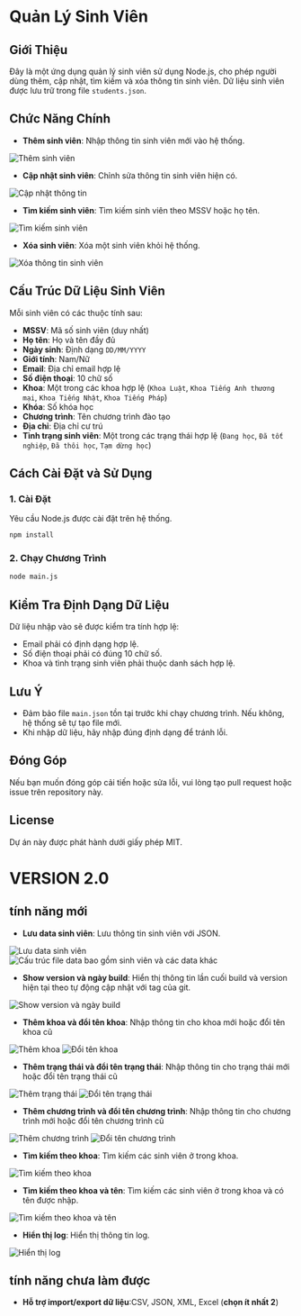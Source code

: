 # Quản Lý Sinh Viên

## Giới Thiệu
Đây là một ứng dụng quản lý sinh viên sử dụng Node.js, cho phép người dùng thêm, cập nhật, tìm kiếm và xóa thông tin sinh viên. Dữ liệu sinh viên được lưu trữ trong file `students.json`.

## Chức Năng Chính
- **Thêm sinh viên**: Nhập thông tin sinh viên mới vào hệ thống.
  
![Thêm sinh viên](https://github.com/LeMinhNhat22CLC02/QLSV/blob/main/screenshots/Nh%E1%BA%ADp%20th%C3%B4ng%20tin%20sinh%20vi%C3%AAn.png)

- **Cập nhật sinh viên**: Chỉnh sửa thông tin sinh viên hiện có.

![Cập nhật thông tin](https://github.com/LeMinhNhat22CLC02/QLSV/blob/main/screenshots/C%E1%BA%ADp%20nh%E1%BA%ADt%20th%C3%B4ng%20tin.png)

- **Tìm kiếm sinh viên**: Tìm kiếm sinh viên theo MSSV hoặc họ tên.

![Tìm kiếm sinh viên](https://github.com/LeMinhNhat22CLC02/QLSV/blob/main/screenshots/T%C3%ACm%20ki%E1%BA%BFm%20sinh%20vi%C3%AAn.png)

- **Xóa sinh viên**: Xóa một sinh viên khỏi hệ thống.

![Xóa thông tin sinh viên](https://github.com/LeMinhNhat22CLC02/QLSV/blob/main/screenshots/X%C3%B3a%20th%C3%B4ng%20tin%20sinh%20vi%C3%AAn.png)

## Cấu Trúc Dữ Liệu Sinh Viên
Mỗi sinh viên có các thuộc tính sau:
- **MSSV**: Mã số sinh viên (duy nhất)
- **Họ tên**: Họ và tên đầy đủ
- **Ngày sinh**: Định dạng `DD/MM/YYYY`
- **Giới tính**: Nam/Nữ
- **Email**: Địa chỉ email hợp lệ
- **Số điện thoại**: 10 chữ số
- **Khoa**: Một trong các khoa hợp lệ (`Khoa Luật`, `Khoa Tiếng Anh thương mại`, `Khoa Tiếng Nhật`, `Khoa Tiếng Pháp`)
- **Khóa**: Số khóa học
- **Chương trình**: Tên chương trình đào tạo
- **Địa chỉ**: Địa chỉ cư trú
- **Tình trạng sinh viên**: Một trong các trạng thái hợp lệ (`Đang học`, `Đã tốt nghiệp`, `Đã thôi học`, `Tạm dừng học`)

## Cách Cài Đặt và Sử Dụng
### 1. Cài Đặt
Yêu cầu Node.js được cài đặt trên hệ thống.

```sh
npm install
```

### 2. Chạy Chương Trình
```sh
node main.js
```

## Kiểm Tra Định Dạng Dữ Liệu
Dữ liệu nhập vào sẽ được kiểm tra tính hợp lệ:
- Email phải có định dạng hợp lệ.
- Số điện thoại phải có đúng 10 chữ số.
- Khoa và tình trạng sinh viên phải thuộc danh sách hợp lệ.

## Lưu Ý
- Đảm bảo file `main.json` tồn tại trước khi chạy chương trình. Nếu không, hệ thống sẽ tự tạo file mới.
- Khi nhập dữ liệu, hãy nhập đúng định dạng để tránh lỗi.

## Đóng Góp
Nếu bạn muốn đóng góp cải tiến hoặc sửa lỗi, vui lòng tạo pull request hoặc issue trên repository này.

## License
Dự án này được phát hành dưới giấy phép MIT.

# VERSION 2.0
## tính năng mới

- **Lưu data sinh viên**: Lưu thông tin sinh viên với JSON.
  
![Lưu data sinh viên](https://github.com/LeMinhNhat22CLC02/QLSV/blob/main/screenshots/data%20sinh%20vi%C3%AAn.png)
![Cấu trúc file data bao gồm sinh viên và các data khác](https://github.com/LeMinhNhat22CLC02/QLSV/blob/main/screenshots/file%20data.png)

- **Show version và ngày build**: Hiển thị thông tin lần cuối build và version hiện tại theo tự động cập nhật với tag của git.
  
![Show version và ngày build](https://github.com/LeMinhNhat22CLC02/QLSV/blob/main/screenshots/Show%20version%20v%C3%A0%20ng%C3%A0y%20build.png)

- **Thêm khoa và đổi tên khoa**: Nhập thông tin cho khoa mới hoặc đổi tên khoa cũ
  
![Thêm khoa](https://github.com/LeMinhNhat22CLC02/QLSV/blob/main/screenshots/Th%C3%AAm%20khoa.png)
![Đổi tên khoa](https://github.com/LeMinhNhat22CLC02/QLSV/blob/main/screenshots/%C4%91%E1%BB%95i%20t%C3%AAn%20khoa.png)

- **Thêm trạng thái và đổi tên trạng thái**: Nhập thông tin cho trạng thái mới hoặc đổi tên trạng thái cũ
  
![Thêm trạng thái](https://github.com/LeMinhNhat22CLC02/QLSV/blob/main/screenshots/Th%C3%AAm%20tr%E1%BA%A1ng%20th%C3%A1i.png)
![Đổi tên trạng thái](https://github.com/LeMinhNhat22CLC02/QLSV/blob/main/screenshots/%C4%90%E1%BB%95i%20t%C3%AAn%20tr%E1%BA%A1ng%20th%C3%A1i.png)

- **Thêm chương trình và đổi tên chương trình**: Nhập thông tin cho chương trình mới hoặc đổi tên chương trình cũ
  
![Thêm chương trình](https://github.com/LeMinhNhat22CLC02/QLSV/blob/main/screenshots/th%C3%AAm%20ch%C6%B0%C6%A1ng%20tr%C3%ACnh%20m%E1%BB%9Bi.png)
![Đổi tên chương trình](https://github.com/LeMinhNhat22CLC02/QLSV/blob/main/screenshots/%C4%91%E1%BB%95i%20t%C3%AAn%20ch%C6%B0%C6%A1ng%20tr%C3%ACnh.png)

- **Tìm kiếm theo khoa**: Tìm kiếm các sinh viên ở trong khoa.
  
![Tìm kiếm theo khoa](https://github.com/LeMinhNhat22CLC02/QLSV/blob/main/screenshots/t%C3%ACm%20ki%E1%BA%BFm%20sinh%20vi%C3%AAn%20theo%20khoa.png)

- **Tìm kiếm theo khoa và tên**: Tìm kiếm các sinh viên ở trong khoa và có tên được nhập.
  
![Tìm kiếm theo khoa và tên](https://github.com/LeMinhNhat22CLC02/QLSV/blob/main/screenshots/t%C3%ACm%20ki%E1%BA%BFm%20sinh%20vi%C3%AAn%20theo%20khoa%20v%C3%A0%20t%C3%AAn.png)

- **Hiển thị log**: Hiển thị thông tin log.
  
![Hiển thị log](https://github.com/LeMinhNhat22CLC02/QLSV/blob/main/screenshots/app%20log.png)

## tính năng chưa làm được
- **Hỗ trợ import/export dữ liệu**:CSV, JSON, XML, Excel (**chọn ít nhất 2**)
